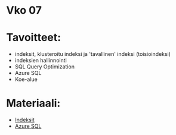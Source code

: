 # Vko 07
# Tavoitteet:

- indeksit, klusteroitu indeksi ja 'tavallinen' indeksi (toisioindeksi)
- indeksien hallinnointi
- SQL Query Optimization
- Azure SQL
- Koe-alue

# Materiaali: 
- [ Indeksit ](indeksit.md)
- [ Azure SQL ](AzureSQL.md)

<!-- 
- [ Mitkä SQL Server:in Error Level:it kannattaa tehdä hälytyksen ylläpitäjälle? ](Error_Levels.pdf)
- [ SQL Server Ylläpitosuunnitelma ](SQL_Server_Ylläpito_suunnitelmanteko.pdf)

# Tehtävät:   

- [Tehtävä 1: Tietokannan varmistuksen automatisointi ja ajastus](Tehtava_01.md)
 -->
